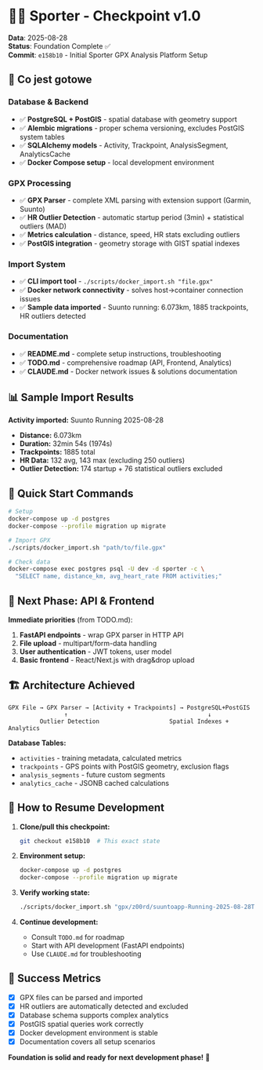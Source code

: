 # 🏃‍♂️ Sporter - Checkpoint v1.0

**Data**: 2025-08-28  
**Status**: Foundation Complete ✅  
**Commit**: `e158b10` - Initial Sporter GPX Analysis Platform Setup

## 🎯 Co jest gotowe

### Database & Backend
- ✅ **PostgreSQL + PostGIS** - spatial database with geometry support
- ✅ **Alembic migrations** - proper schema versioning, excludes PostGIS system tables
- ✅ **SQLAlchemy models** - Activity, Trackpoint, AnalysisSegment, AnalyticsCache
- ✅ **Docker Compose setup** - local development environment

### GPX Processing
- ✅ **GPX Parser** - complete XML parsing with extension support (Garmin, Suunto)
- ✅ **HR Outlier Detection** - automatic startup period (3min) + statistical outliers (MAD)
- ✅ **Metrics calculation** - distance, speed, HR stats excluding outliers
- ✅ **PostGIS integration** - geometry storage with GIST spatial indexes

### Import System
- ✅ **CLI import tool** - `./scripts/docker_import.sh "file.gpx"`
- ✅ **Docker network connectivity** - solves host→container connection issues
- ✅ **Sample data imported** - Suunto running: 6.073km, 1885 trackpoints, HR outliers detected

### Documentation
- ✅ **README.md** - complete setup instructions, troubleshooting
- ✅ **TODO.md** - comprehensive roadmap (API, Frontend, Analytics)
- ✅ **CLAUDE.md** - Docker network issues & solutions documentation

## 📊 Sample Import Results

**Activity imported:** Suunto Running 2025-08-28
- **Distance:** 6.073km
- **Duration:** 32min 54s (1974s)
- **Trackpoints:** 1885 total
- **HR Data:** 132 avg, 143 max (excluding 250 outliers)
- **Outlier Detection:** 174 startup + 76 statistical outliers excluded

## 🔧 Quick Start Commands

```bash
# Setup
docker-compose up -d postgres
docker-compose --profile migration up migrate

# Import GPX
./scripts/docker_import.sh "path/to/file.gpx"

# Check data
docker-compose exec postgres psql -U dev -d sporter -c \
  "SELECT name, distance_km, avg_heart_rate FROM activities;"
```

## 🚀 Next Phase: API & Frontend

**Immediate priorities** (from TODO.md):
1. **FastAPI endpoints** - wrap GPX parser in HTTP API
2. **File upload** - multipart/form-data handling
3. **User authentication** - JWT tokens, user model
4. **Basic frontend** - React/Next.js with drag&drop upload

## 🏗️ Architecture Achieved

```
GPX File → GPX Parser → [Activity + Trackpoints] → PostgreSQL+PostGIS
                ↑                                        ↓
         Outlier Detection                    Spatial Indexes + Analytics
```

**Database Tables:**
- `activities` - training metadata, calculated metrics
- `trackpoints` - GPS points with PostGIS geometry, exclusion flags  
- `analysis_segments` - future custom segments
- `analytics_cache` - JSONB cached calculations

## 🔄 How to Resume Development

1. **Clone/pull this checkpoint:**
   ```bash
   git checkout e158b10  # This exact state
   ```

2. **Environment setup:**
   ```bash
   docker-compose up -d postgres
   docker-compose --profile migration up migrate
   ```

3. **Verify working state:**
   ```bash
   ./scripts/docker_import.sh "gpx/z00rd/suuntoapp-Running-2025-08-28T09-39-15Z-track.gpx"
   ```

4. **Continue development:**
   - Consult `TODO.md` for roadmap
   - Start with API development (FastAPI endpoints)
   - Use `CLAUDE.md` for troubleshooting

## 🎯 Success Metrics

- [x] GPX files can be parsed and imported
- [x] HR outliers are automatically detected and excluded
- [x] Database schema supports complex analytics
- [x] PostGIS spatial queries work correctly
- [x] Docker development environment is stable
- [x] Documentation covers all setup scenarios

**Foundation is solid and ready for next development phase!** 🚀